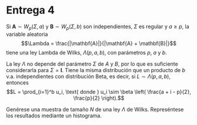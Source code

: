 # Entrega 4

Si $\mathbf{A} \sim W_p(\Sigma, a)$ y $\mathbf{B} \sim W_p(\Sigma, b)$ son independientes, $\Sigma$ es
regular y $a \ge p$, la variable aleatoria
$$\Lambda = \frac{|\mathbf{A}|}{|\mathbf{A} + \mathbf{B}|}$$
tiene una ley Lambda de Wilks, $\Lambda(p, a, b)$, con parámetros $p$, $a$ y $b$.

La ley $\Lambda$ no depende del parámetro $\Sigma$ de $A$ y $B$, por lo que es suficiente considerarla
para $\Sigma = \mathbf{I}$. Tiene la misma distribución que un producto de $b$ v.a. independientes con
distribución Beta, es decir, si $L \sim \Lambda(p, a, b)$, entonces
$$L = \prod_{i=1}^b u_i, \text{ donde } u_i \sim \beta \left( \frac{a + i - p}{2}, \frac{p}{2} \right).$$

Genérese una muestra de tamaño $N$ de una ley $\Lambda$ de Wilks. Represéntese los resultados mediante
un histograma.
